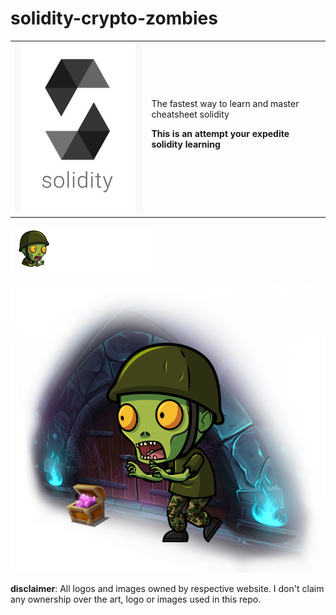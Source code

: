 # solidity-crypto-zombies

<table><tr><td> <img src="resources/solidity-logo.jpg"/></td><td display="inline">The fastest way to learn and master cheatsheet solidity

**This is an attempt your expedite solidity learning**
</td>
</tr>
</table>

![Crypto Zombies](resources/crypto-zombies-logo.png)

![Crypto Zombies](resources/zombie.png)

**disclaimer**: All logos and images owned by respective website. I don't claim any ownership over the art, logo or images used in this repo.

